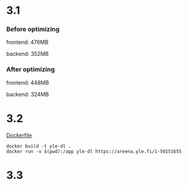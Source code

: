 # 3.1
### Before optimizing
frontend: 476MB

backend: 352MB

### After optimizing
frontend: 448MB

backend: 324MB

# 3.2
[Dockerfile](https://github.com/yumoL/docker_exercises/blob/master/part3/3.2/Dockerfile)
```
docker build -t yle-dl .
docker run -v $(pwd):/app yle-dl https://areena.yle.fi/1-50151655
```
# 3.3

